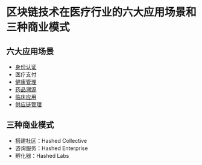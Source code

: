 # 区块链技术在医疗行业的六大应用场景和三种商业模式

## 六大应用场景
- [身份认证](./行业-医疗领域/Dokchain医疗块链.md)
- 医疗支付
- [健康管理](./行业-医疗领域/阿里健康区块链.md)
- [药品溯源](./行业-医疗领域/MediLedger区块链平台)
- [临床应用](./行业-医疗领域/Patientory区块链医疗.md)
- [供应链管理](/行业-医疗领域/DHL药品供应链.md)

## 三种商业模式
- 搭建社区：Hashed Collective
- 咨询服务：Hashed Enterprise
- 孵化器：Hashed Labs


